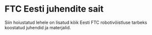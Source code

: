 # FTC Eesti juhendite sait

Siin hoiustatud lehele on lisatud kõik Eesti FTC robotivõistluse tarbeks koostatud juhendid ja materjalid.
